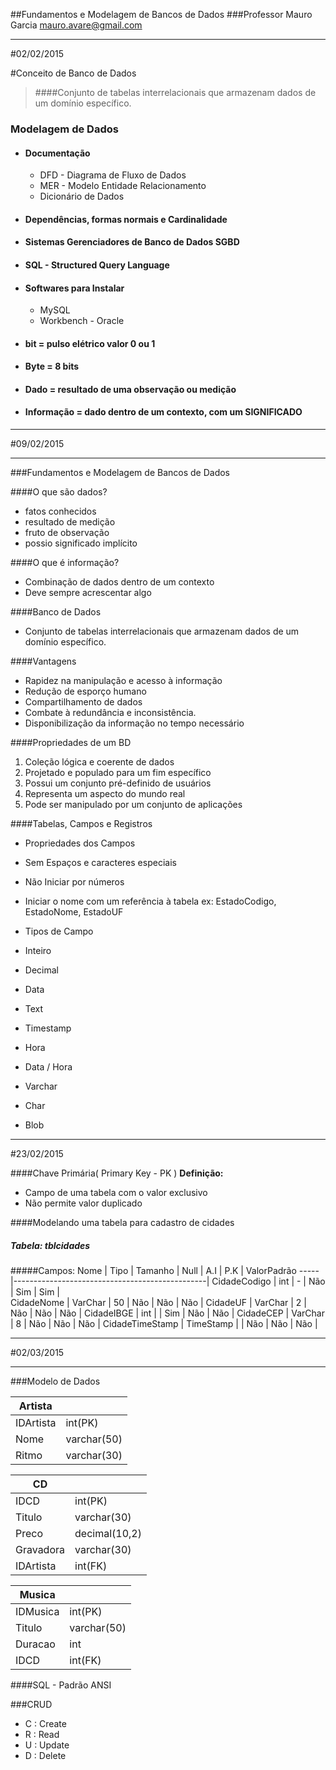 ##Fundamentos e Modelagem de Bancos de Dados
###Professor Mauro Garcia mauro.avare@gmail.com

------------------------------------------------
#02/02/2015


#Conceito de Banco de Dados
> ####Conjunto de tabelas interrelacionais que armazenam dados de um domínio específico.


### Modelagem de Dados

- #### Documentação
  - DFD - Diagrama de Fluxo de Dados
  - MER - Modelo Entidade Relacionamento
  - Dicionário de Dados


- #### Dependências, formas normais e Cardinalidade

- #### Sistemas Gerenciadores de Banco de Dados SGBD

- #### SQL - Structured Query Language

- #### Softwares para Instalar
  - MySQL
  - Workbench - Oracle



- #### bit = pulso elétrico valor 0 ou 1

- #### Byte = 8 bits

- #### Dado = resultado de uma observação ou medição

- #### Informação = dado dentro de um contexto, com um SIGNIFICADO



------------------------------------------------
#09/02/2015

------------------------------------------------
###Fundamentos e Modelagem de Bancos de Dados

####O que são dados?
 - fatos conhecidos
 - resultado de medição
 - fruto de observação
 - possio significado implícito


####O que é informação?
 - Combinação de dados dentro de um contexto
 - Deve sempre acrescentar algo
	

####Banco de Dados
 - Conjunto de tabelas interrelacionais que armazenam dados de um domínio específico.


####Vantagens
 - Rapidez na manipulação e acesso à informação
 - Redução de esporço humano
 - Compartilhamento de dados
 - Combate à redundância e inconsistência.
 - Disponibilização da informação no tempo necessário


####Propriedades de um BD
 1. Coleção lógica e coerente de dados
 2. Projetado e populado para um fim específico
 3. Possui um conjunto pré-definido de usuários
 4. Representa um aspecto do mundo real
 5. Pode ser manipulado por um conjunto de aplicações



####Tabelas, Campos e Registros
 - Propriedades dos Campos
  - Sem Espaços e caracteres especiais
  - Não Iniciar por números
  - Iniciar o nome com um referência à tabela ex: EstadoCodigo, EstadoNome, EstadoUF

 - Tipos de Campo
  - Inteiro
  - Decimal
  - Data
  - Text
  - Timestamp
  - Hora
  - Data / Hora
  - Varchar
  - Char
  - Blob



------------------------------------------------
#23/02/2015

####Chave Primária( Primary Key - PK )
**Definição:**
 - Campo de uma tabela com o valor exclusivo 
 - Não permite valor duplicado


####Modelando uma tabela para cadastro de cidades

##### Tabela: tblcidades

#####Campos:
Nome | Tipo | Tamanho | Null | A.I | P.K | ValorPadrão
-----|------------------------------------------------|
CidadeCodigo | int | - | Não | Sim | Sim |   
CidadeNome | VarChar | 50 | Não | Não | Não | 
CidadeUF | VarChar | 2 | Não | Não | Não | 
CidadeIBGE | int | | Sim | Não | Não | 
CidadeCEP | VarChar | 8 | Não | Não | Não | 
CidadeTimeStamp | TimeStamp | | Não | Não | Não | 








------------------------------------------------
#02/03/2015

------------------------------------------------
###Modelo de Dados

| Artista ||
|---------|----------|
|IDArtista | int(PK)|
Nome    |  varchar(50)
Ritmo   | varchar(30)




| CD | |
|---------|----------|
IDCD | int(PK)
Titulo    |  varchar(30)
Preco   | decimal(10,2)
Gravadora | varchar(30)
IDArtista | int(FK)




| Musica |  |
|---------|----------|
|IDMusica | int(PK)|
Titulo    |  varchar(50)
Duracao   | int
IDCD    | int(FK)







####SQL - Padrão ANSI

###CRUD

 - C : Create
 - R : Read
 - U : Update
 - D : Delete

